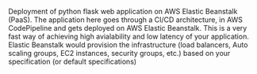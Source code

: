 Deployment of python flask web application on AWS Elastic Beanstalk (PaaS).
The application here goes through a CI/CD architecture, in AWS CodePipeline and gets deployed on AWS Elastic Beanstalk. 
This is a very fast way of achieving high avialability and low latency of your application.
Elastic Beanstalk would provision the infrastructure (load balancers, Auto scaling groups, EC2 instances, security groups, etc.) based on your specification (or default specifications)
